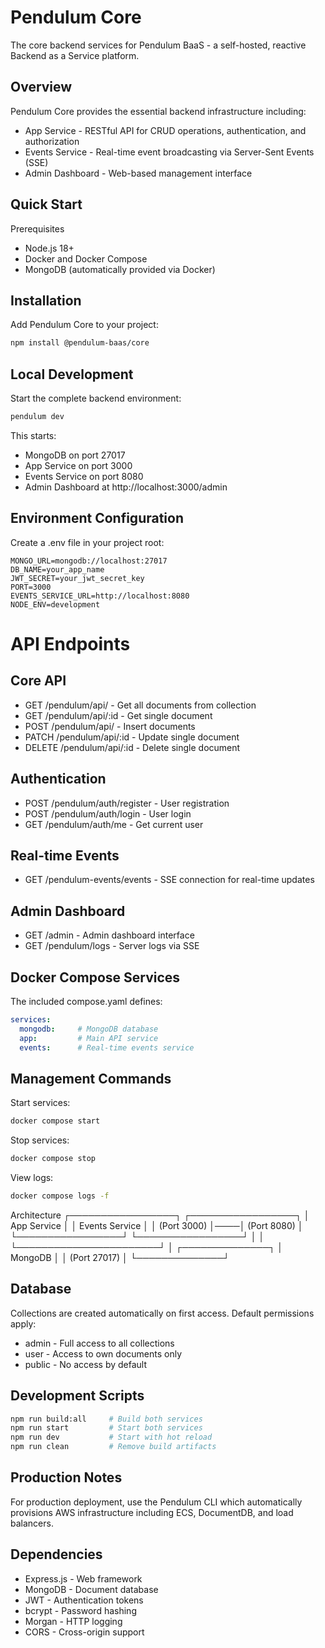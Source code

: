 # Pendulum Core
The core backend services for Pendulum BaaS - a self-hosted, reactive Backend as a Service platform.

## Overview
Pendulum Core provides the essential backend infrastructure including:

- App Service - RESTful API for CRUD operations, authentication, and authorization
- Events Service - Real-time event broadcasting via Server-Sent Events (SSE)
- Admin Dashboard - Web-based management interface

## Quick Start
Prerequisites

- Node.js 18+
- Docker and Docker Compose
- MongoDB (automatically provided via Docker)

## Installation
Add Pendulum Core to your project:
```bash
npm install @pendulum-baas/core
```

## Local Development
Start the complete backend environment:
```bash
pendulum dev
```

This starts:

- MongoDB on port 27017
- App Service on port 3000
- Events Service on port 8080
- Admin Dashboard at http://localhost:3000/admin

## Environment Configuration
Create a .env file in your project root:
```env
MONGO_URL=mongodb://localhost:27017
DB_NAME=your_app_name
JWT_SECRET=your_jwt_secret_key
PORT=3000
EVENTS_SERVICE_URL=http://localhost:8080
NODE_ENV=development
```

# API Endpoints
## Core API

- GET /pendulum/api/ - Get all documents from collection
- GET /pendulum/api/:id - Get single document
- POST /pendulum/api/ - Insert documents
- PATCH /pendulum/api/:id - Update single document
- DELETE /pendulum/api/:id - Delete single document

## Authentication

- POST /pendulum/auth/register - User registration
- POST /pendulum/auth/login - User login
- GET /pendulum/auth/me - Get current user

## Real-time Events

- GET /pendulum-events/events - SSE connection for real-time updates

## Admin Dashboard

- GET /admin - Admin dashboard interface
- GET /pendulum/logs - Server logs via SSE

## Docker Compose Services
The included compose.yaml defines:
```yaml
services:
  mongodb:     # MongoDB database
  app:         # Main API service  
  events:      # Real-time events service
```

## Management Commands
Start services:
```bash
docker compose start
```

Stop services:
```bash
docker compose stop
```

View logs:
```bash
docker compose logs -f
```

Architecture
┌─────────────────┐    ┌─────────────────┐
│   App Service   │    │ Events Service  │
│   (Port 3000)   │────│   (Port 8080)   │
└─────────────────┘    └─────────────────┘
         │                       │
         └───────────────────────┘
                     │
              ┌──────────────┐
              │   MongoDB    │
              │ (Port 27017) │
              └──────────────┘

## Database
Collections are created automatically on first access. Default permissions apply:

- admin - Full access to all collections
- user - Access to own documents only
- public - No access by default

## Development Scripts
```bash
npm run build:all     # Build both services
npm run start         # Start both services
npm run dev           # Start with hot reload
npm run clean         # Remove build artifacts
```

## Production Notes
For production deployment, use the Pendulum CLI which automatically provisions AWS infrastructure including ECS, DocumentDB, and load balancers.

## Dependencies

- Express.js - Web framework
- MongoDB - Document database
- JWT - Authentication tokens
- bcrypt - Password hashing
- Morgan - HTTP logging
- CORS - Cross-origin support
